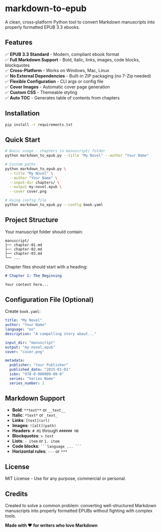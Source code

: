 # markdown-to-epub

A clean, cross-platform Python tool to convert Markdown manuscripts into properly formatted EPUB 3.3 ebooks.

## Features

✅ **EPUB 3.3 Standard** - Modern, compliant ebook format  
✅ **Full Markdown Support** - Bold, italic, links, images, code blocks, blockquotes  
✅ **Cross-Platform** - Works on Windows, Mac, Linux  
✅ **No External Dependencies** - Built-in ZIP packaging (no 7-Zip needed)  
✅ **Flexible Configuration** - CLI args or config file  
✅ **Cover Images** - Automatic cover page generation  
✅ **Custom CSS** - Themeable styling  
✅ **Auto TOC** - Generates table of contents from chapters  

## Installation

```bash
pip install -r requirements.txt
```

## Quick Start

```bash
# Basic usage - chapters in manuscript/ folder
python markdown_to_epub.py --title "My Novel" --author "Your Name"

# Custom paths
python markdown_to_epub.py \
  --title "My Novel" \
  --author "Your Name" \
  --input-dir chapters/ \
  --output my-novel.epub \
  --cover cover.png

# Using config file
python markdown_to_epub.py --config book.yaml
```

## Project Structure

Your manuscript folder should contain:

```
manuscript/
├── chapter-01.md
├── chapter-02.md
├── chapter-03.md
└── ...
```

Chapter files should start with a heading:

```markdown
# Chapter 1: The Beginning

Your content here...
```

## Configuration File (Optional)

Create `book.yaml`:

```yaml
title: "My Novel"
author: "Your Name"
language: "en"
description: "A compelling story about..."

input_dir: "manuscript"
output: "my-novel.epub"
cover: "cover.png"

metadata:
  publisher: "Your Publisher"
  published_date: "2025-01-01"
  isbn: "978-0-000000-00-0"
  series: "Series Name"
  series_number: 1
```

## Markdown Support

- **Bold**: `**text**` or `__text__`
- **Italic**: `*text*` or `_text_`
- **Links**: `[text](url)`
- **Images**: `![alt](path)`
- **Headers**: `# H1` through `###### H6`
- **Blockquotes**: `> text`
- **Lists**: `- item` or `1. item`
- **Code blocks**: ` ```language ... ``` `
- **Horizontal rules**: `---` or `***`

## License

MIT License - Use for any purpose, commercial or personal.

## Credits

Created to solve a common problem: converting well-structured Markdown manuscripts into properly formatted EPUBs without fighting with complex tools.

**Made with ❤️ for writers who love Markdown**
